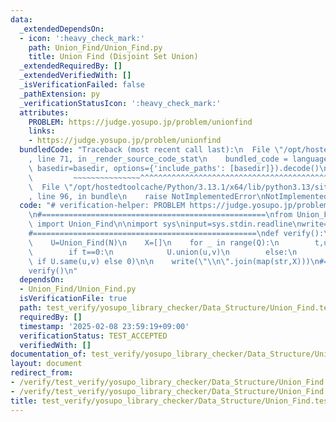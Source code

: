 ```yaml
---
data:
  _extendedDependsOn:
  - icon: ':heavy_check_mark:'
    path: Union_Find/Union_Find.py
    title: Union Find (Disjoint Set Union)
  _extendedRequiredBy: []
  _extendedVerifiedWith: []
  _isVerificationFailed: false
  _pathExtension: py
  _verificationStatusIcon: ':heavy_check_mark:'
  attributes:
    PROBLEM: https://judge.yosupo.jp/problem/unionfind
    links:
    - https://judge.yosupo.jp/problem/unionfind
  bundledCode: "Traceback (most recent call last):\n  File \"/opt/hostedtoolcache/Python/3.13.1/x64/lib/python3.13/site-packages/onlinejudge_verify/documentation/build.py\"\
    , line 71, in _render_source_code_stat\n    bundled_code = language.bundle(stat.path,\
    \ basedir=basedir, options={'include_paths': [basedir]}).decode()\n          \
    \         ~~~~~~~~~~~~~~~^^^^^^^^^^^^^^^^^^^^^^^^^^^^^^^^^^^^^^^^^^^^^^^^^^^^^^^^^^^^^^^^^^\n\
    \  File \"/opt/hostedtoolcache/Python/3.13.1/x64/lib/python3.13/site-packages/onlinejudge_verify/languages/python.py\"\
    , line 96, in bundle\n    raise NotImplementedError\nNotImplementedError\n"
  code: "# verification-helper: PROBLEM https://judge.yosupo.jp/problem/unionfind\n\
    \n#==================================================\nfrom Union_Find.Union_Find\
    \ import Union_Find\n\nimport sys\ninput=sys.stdin.readline\nwrite=sys.stdout.write\n\
    #==================================================\ndef verify():\n    N,Q=map(int,input().split())\n\
    \    U=Union_Find(N)\n    X=[]\n    for _ in range(Q):\n        t,u,v=map(int,input().split())\n\
    \        if t==0:\n            U.union(u,v)\n        else:\n            X.append(1\
    \ if U.same(u,v) else 0)\n\n    write(\"\\n\".join(map(str,X)))\n#==================================================\n\
    verify()\n"
  dependsOn:
  - Union_Find/Union_Find.py
  isVerificationFile: true
  path: test_verify/yosupo_library_checker/Data_Structure/Union_Find.test.py
  requiredBy: []
  timestamp: '2025-02-08 23:59:19+09:00'
  verificationStatus: TEST_ACCEPTED
  verifiedWith: []
documentation_of: test_verify/yosupo_library_checker/Data_Structure/Union_Find.test.py
layout: document
redirect_from:
- /verify/test_verify/yosupo_library_checker/Data_Structure/Union_Find.test.py
- /verify/test_verify/yosupo_library_checker/Data_Structure/Union_Find.test.py.html
title: test_verify/yosupo_library_checker/Data_Structure/Union_Find.test.py
---
```

